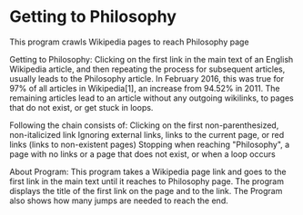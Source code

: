 # Getting to Philosophy
This program crawls Wikipedia pages to reach Philosophy page

Getting to Philosophy:
Clicking on the first link in the main text of an English Wikipedia article, and then repeating the process for subsequent articles, usually leads to the Philosophy article.
In February 2016, this was true for 97% of all articles in Wikipedia[1], an increase from 94.52% in 2011.
The remaining articles lead to an article without any outgoing wikilinks, to pages that do not exist, or get stuck in loops.

Following the chain consists of:
Clicking on the first non-parenthesized, non-italicized link
Ignoring external links, links to the current page, or red links (links to non-existent pages)
Stopping when reaching "Philosophy", a page with no links or a page that does not exist, or when a loop occurs

About Program: 
This program takes a Wikipedia page link and goes to the first link in the main text until it reaches to Philosophy page.
The program displays the title of the first link on the page and to the link.
The Program also shows how many jumps are needed to reach the end.
